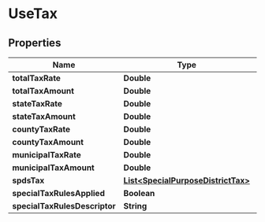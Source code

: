 
# UseTax

## Properties
Name | Type | Description | Notes
------------ | ------------- | ------------- | -------------
**totalTaxRate** | **Double** |  |  [optional]
**totalTaxAmount** | **Double** |  |  [optional]
**stateTaxRate** | **Double** |  |  [optional]
**stateTaxAmount** | **Double** |  |  [optional]
**countyTaxRate** | **Double** |  |  [optional]
**countyTaxAmount** | **Double** |  |  [optional]
**municipalTaxRate** | **Double** |  |  [optional]
**municipalTaxAmount** | **Double** |  |  [optional]
**spdsTax** | [**List&lt;SpecialPurposeDistrictTax&gt;**](SpecialPurposeDistrictTax.md) |  |  [optional]
**specialTaxRulesApplied** | **Boolean** |  |  [optional]
**specialTaxRulesDescriptor** | **String** |  |  [optional]



